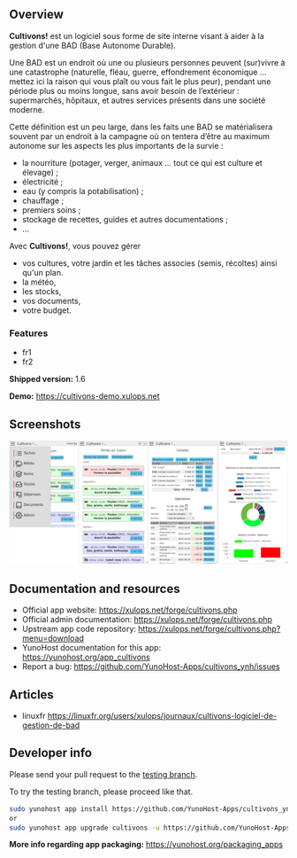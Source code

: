 ## Overview

__Cultivons!__ est un logiciel sous forme de site interne visant à aider à la gestion d'une BAD (Base Autonome Durable).

Une BAD est un endroit où une ou plusieurs personnes peuvent (sur)vivre à une catastrophe (naturelle, fléau, guerre, effondrement économique … mettez ici la raison qui vous plaît ou vous fait le plus peur), pendant une période plus ou moins longue, sans avoir besoin de l’extérieur : supermarchés, hôpitaux, et autres services présents dans une société moderne.

Cette définition est un peu large, dans les faits une BAD se matérialisera souvent par un endroit à la campagne où on tentera d’être au maximum autonome sur les aspects les plus importants de la survie :

- la nourriture (potager, verger, animaux … tout ce qui est culture et élevage) ;
- électricité ;
- eau (y compris la potabilisation) ;
- chauffage ;
- premiers soins ;
- stockage de recettes, guides et autres documentations ;
- …

Avec __Cultivons!__, vous pouvez gérer 
- vos cultures, votre jardin et les tâches associes (semis, récoltes) ainsi qu'un plan.
- la météo,
- les stocks,
- vos documents,
- votre budget.

### Features
- fr1
- fr2

**Shipped version:** 1.6

**Demo:** https://cultivons-demo.xulops.net

## Screenshots

![Screenshot of cultivons](./doc/screenshots/cultivonsfull.png)

## Documentation and resources

* Official app website: <https://xulops.net/forge/cultivons.php>
* Official admin documentation: <https://xulops.net/forge/cultivons.php>
* Upstream app code repository: <https://xulops.net/forge/cultivons.php?menu=download>
* YunoHost documentation for this app: <https://yunohost.org/app_cultivons>
* Report a bug: <https://github.com/YunoHost-Apps/cultivons_ynh/issues>

## Articles

* linuxfr <https://linuxfr.org/users/xulops/journaux/cultivons-logiciel-de-gestion-de-bad>

## Developer info

Please send your pull request to the [testing branch](https://github.com/YunoHost-Apps/cultivons_ynh/tree/testing).

To try the testing branch, please proceed like that.

``` bash
sudo yunohost app install https://github.com/YunoHost-Apps/cultivons_ynh/tree/testing --debug
or
sudo yunohost app upgrade cultivons -u https://github.com/YunoHost-Apps/cultivons_ynh/tree/testing --debug
```

**More info regarding app packaging:** <https://yunohost.org/packaging_apps>
